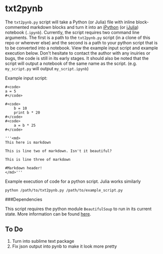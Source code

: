 # txt2pynb

The `txt2pynb.py` script will take a Python (or Julia) file with inline block-commented markdown blocks and turn it into an [iPython](http://ipython.org/notebook.html) (or [iJulia](https://github.com/JuliaLang/IJulia.jl)) notebook (`.ipynb`). Currently, the script requires two command line arguments. The first is a path to the `txt2pynb.py` script (in a clone of this repo or wherever else) and the second is a path to your python script that is to be converted into a notebook. View the example input script and example execution below. Don't hesitate to contact the author with any inuiries or bugs, the code is still in its early stages. It should also be noted that the script will output a notebook of the same name as the script. (e.g. `my_script.py` will output `my_script.ipynb`)

Example input script:
```
#<code>
a = 5
#</code>

#<code>
	b = 10
	print b * 20
#</code>
#<code>
	a = b * 25
#</code>

'''<md>
This here is markdown

This is line two of markdown. Isn't it beautiful?

This is line three of markdown

#Markdown header! 
</md>'''
```

Example execution of code for a python script. Julia works similarly

`python /path/to/txt2pynb.py /path/to/example_script.py`

###Dependencies

This script requires the python module `BeautifulSoup` to run in its current state. More information can be found [here](http://www.crummy.com/software/BeautifulSoup/).


To Do
-----
1. Turn into sublime text package
2. Fix json output into pynb to make it look more pretty
